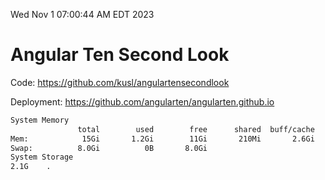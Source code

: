 Wed Nov  1 07:00:44 AM EDT 2023

# Angular Ten Second Look

Code: https://github.com/kusl/angulartensecondlook

Deployment: https://github.com/angularten/angularten.github.io

```bash
System Memory
               total        used        free      shared  buff/cache   available
Mem:            15Gi       1.2Gi        11Gi       210Mi       2.6Gi        13Gi
Swap:          8.0Gi          0B       8.0Gi
System Storage
2.1G	.
